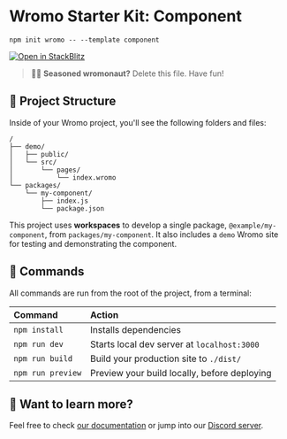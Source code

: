 # Wromo Starter Kit: Component

```
npm init wromo -- --template component
```

[![Open in StackBlitz](https://developer.stackblitz.com/img/open_in_stackblitz.svg)](https://stackblitz.com/github/withwromo/wromo/tree/latest/examples/component)

> 🧑‍🚀 **Seasoned wromonaut?** Delete this file. Have fun!

## 🚀 Project Structure

Inside of your Wromo project, you'll see the following folders and files:

```
/
├── demo/
│   ├── public/
│   └── src/
│       └── pages/
│           └── index.wromo
└── packages/
    └── my-component/
        ├── index.js
        └── package.json
```

This project uses **workspaces** to develop a single package, `@example/my-component`, from `packages/my-component`. It also includes a `demo` Wromo site for testing and demonstrating the component.



## 🧞 Commands

All commands are run from the root of the project, from a terminal:

| Command           | Action                                       |
|:----------------  |:-------------------------------------------- |
| `npm install`     | Installs dependencies                        |
| `npm run dev`     | Starts local dev server at `localhost:3000`  |
| `npm run build`   | Build your production site to `./dist/`      |
| `npm run preview` | Preview your build locally, before deploying |

## 👀 Want to learn more?

Feel free to check [our documentation](https://docs.wromo.build) or jump into our [Discord server](https://wromo.build/chat).
